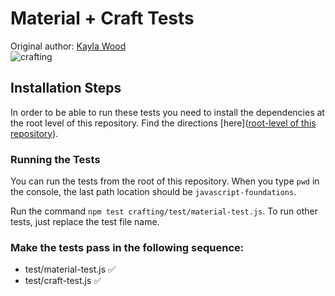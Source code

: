 # Material + Craft Tests
Original author: [Kayla Wood](https://github.com/kaylaewood)  
![crafting](https://media.giphy.com/media/H8Du95kBeT2zaf8Cax/giphy.gif)  

## Installation Steps

In order to be able to run these tests you need to install the dependencies at the root level of this repository. Find the directions [here]([root-level of this repository](https://github.com/turingschool-examples/javascript-foundations)).

### Running the Tests

You can run the tests from the root of this repository. When you type `pwd` in the console, the last path location should be `javascript-foundations`.

Run the command `npm test crafting/test/material-test.js`. To run other tests, just replace the test file name.

### Make the tests pass in the following sequence:

* test/material-test.js  ✅
* test/craft-test.js     ✅
